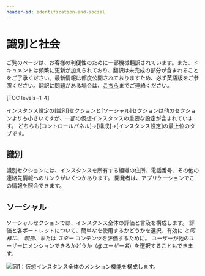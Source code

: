 ```yaml
---
header-id: identification-and-social
---
```


# 識別と社会

<p class="alert alert-info"><span class="wysiwyg-color-blue120">ご覧のページは、お客様の利便性のために一部機械翻訳されています。また、ドキュメントは頻繁に更新が加えられており、翻訳は未完成の部分が含まれることをご了承ください。最新情報は都度公開されておりますため、必ず英語版をご参照ください。翻訳に問題がある場合は、<a href="mailto:support-content-jp@liferay.com">こちら</a>までご連絡ください。</span></p>

[TOC levels=1-4]

インスタンス設定の[識別]セクションと[ソーシャル]セクションは他のセクションよりも小さいですが、一部の仮想インスタンスの重要な設定が含まれています。 どちらも[コントロールパネル]→[構成]→[インスタンス設定]の最上位のタブです。

## 識別

識別セクションには、インスタンスを所有する組織の住所、電話番号、その他の連絡先情報へのリンクがいくつかあります。 開発者は、アプリケーションでこの情報を照会できます。

## ソーシャル

ソーシャルセクションでは、インスタンス全体の評価と言及を構成します。 評価と各ポートレットについて、簡単なを使用するかどうかを選択、有効に *と同様に*、 *親指*、または *スター* コンテンツを評価するために。 ユーザーが他のユーザーにメンションできるかどうか（*@ユーザー名*）を選択することもできます。

![図1：仮想インスタンス全体のメンション機能を構成します。](../../../images/instance-settings-mentions.png)
